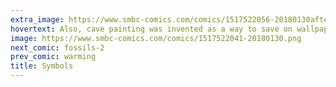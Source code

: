 ```yaml
---
extra_image: https://www.smbc-comics.com/comics/1517522056-20180130after.png
hovertext: Also, cave painting was invented as a way to save on wallpaper.
image: https://www.smbc-comics.com/comics/1517522041-20180130.png
next_comic: fossils-2
prev_comic: warming
title: Symbols
---
```


